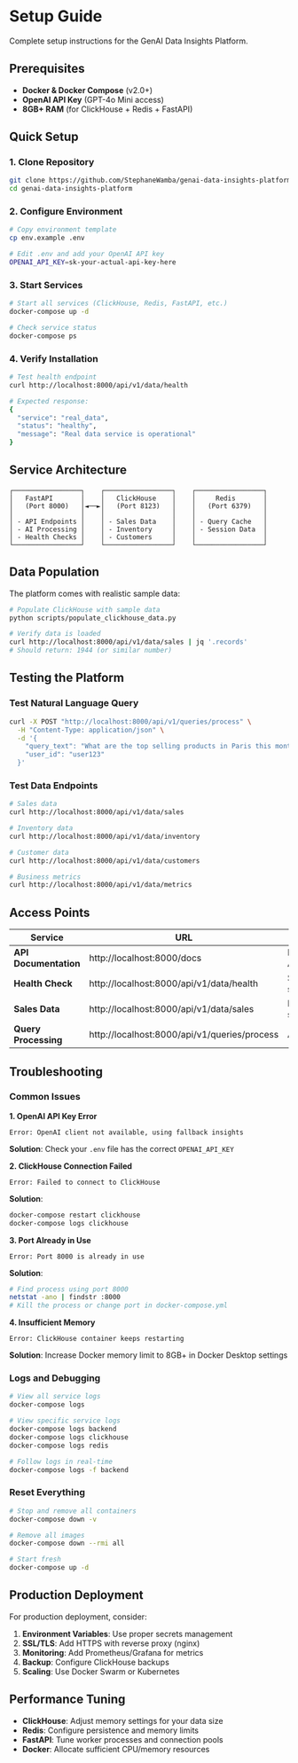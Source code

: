 # Setup Guide

Complete setup instructions for the GenAI Data Insights Platform.

## Prerequisites

- **Docker & Docker Compose** (v2.0+)
- **OpenAI API Key** (GPT-4o Mini access)
- **8GB+ RAM** (for ClickHouse + Redis + FastAPI)

## Quick Setup

### 1. Clone Repository

```bash
git clone https://github.com/StephaneWamba/genai-data-insights-platform.git
cd genai-data-insights-platform
```

### 2. Configure Environment

```bash
# Copy environment template
cp env.example .env

# Edit .env and add your OpenAI API key
OPENAI_API_KEY=sk-your-actual-api-key-here
```

### 3. Start Services

```bash
# Start all services (ClickHouse, Redis, FastAPI, etc.)
docker-compose up -d

# Check service status
docker-compose ps
```

### 4. Verify Installation

```bash
# Test health endpoint
curl http://localhost:8000/api/v1/data/health

# Expected response:
{
  "service": "real_data",
  "status": "healthy",
  "message": "Real data service is operational"
}
```

## Service Architecture

```
┌─────────────────┐    ┌─────────────────┐    ┌─────────────────┐
│   FastAPI       │    │   ClickHouse    │    │     Redis       │
│   (Port 8000)   │◄──►│   (Port 8123)   │    │   (Port 6379)   │
│                 │    │                 │    │                 │
│ - API Endpoints │    │ - Sales Data    │    │ - Query Cache   │
│ - AI Processing │    │ - Inventory     │    │ - Session Data  │
│ - Health Checks │    │ - Customers     │    │                 │
└─────────────────┘    └─────────────────┘    └─────────────────┘
```

## Data Population

The platform comes with realistic sample data:

```bash
# Populate ClickHouse with sample data
python scripts/populate_clickhouse_data.py

# Verify data is loaded
curl http://localhost:8000/api/v1/data/sales | jq '.records'
# Should return: 1944 (or similar number)
```

## Testing the Platform

### Test Natural Language Query

```bash
curl -X POST "http://localhost:8000/api/v1/queries/process" \
  -H "Content-Type: application/json" \
  -d '{
    "query_text": "What are the top selling products in Paris this month?",
    "user_id": "user123"
  }'
```

### Test Data Endpoints

```bash
# Sales data
curl http://localhost:8000/api/v1/data/sales

# Inventory data
curl http://localhost:8000/api/v1/data/inventory

# Customer data
curl http://localhost:8000/api/v1/data/customers

# Business metrics
curl http://localhost:8000/api/v1/data/metrics
```

## Access Points

| Service               | URL                                          | Purpose              |
| --------------------- | -------------------------------------------- | -------------------- |
| **API Documentation** | http://localhost:8000/docs                   | Interactive API docs |
| **Health Check**      | http://localhost:8000/api/v1/data/health     | Service status       |
| **Sales Data**        | http://localhost:8000/api/v1/data/sales      | Real-time sales      |
| **Query Processing**  | http://localhost:8000/api/v1/queries/process | AI insights          |

## Troubleshooting

### Common Issues

**1. OpenAI API Key Error**

```
Error: OpenAI client not available, using fallback insights
```

**Solution**: Check your `.env` file has the correct `OPENAI_API_KEY`

**2. ClickHouse Connection Failed**

```
Error: Failed to connect to ClickHouse
```

**Solution**:

```bash
docker-compose restart clickhouse
docker-compose logs clickhouse
```

**3. Port Already in Use**

```
Error: Port 8000 is already in use
```

**Solution**:

```bash
# Find process using port 8000
netstat -ano | findstr :8000
# Kill the process or change port in docker-compose.yml
```

**4. Insufficient Memory**

```
Error: ClickHouse container keeps restarting
```

**Solution**: Increase Docker memory limit to 8GB+ in Docker Desktop settings

### Logs and Debugging

```bash
# View all service logs
docker-compose logs

# View specific service logs
docker-compose logs backend
docker-compose logs clickhouse
docker-compose logs redis

# Follow logs in real-time
docker-compose logs -f backend
```

### Reset Everything

```bash
# Stop and remove all containers
docker-compose down -v

# Remove all images
docker-compose down --rmi all

# Start fresh
docker-compose up -d
```

## Production Deployment

For production deployment, consider:

1. **Environment Variables**: Use proper secrets management
2. **SSL/TLS**: Add HTTPS with reverse proxy (nginx)
3. **Monitoring**: Add Prometheus/Grafana for metrics
4. **Backup**: Configure ClickHouse backups
5. **Scaling**: Use Docker Swarm or Kubernetes

## Performance Tuning

- **ClickHouse**: Adjust memory settings for your data size
- **Redis**: Configure persistence and memory limits
- **FastAPI**: Tune worker processes and connection pools
- **Docker**: Allocate sufficient CPU/memory resources
